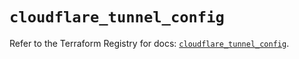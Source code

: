 # `cloudflare_tunnel_config`

Refer to the Terraform Registry for docs: [`cloudflare_tunnel_config`](https://registry.terraform.io/providers/cloudflare/cloudflare/4.49.1/docs/resources/tunnel_config).
